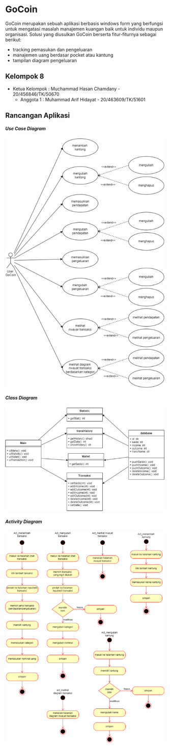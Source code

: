 # GoCoin
GoCoin merupakan sebuah aplikasi berbasis windows form yang berfungsi untuk mengatasi masalah manajemen kuangan baik untuk individu maupun organisasi. 
Solusi yang diusulkan GoCoin berserta fitur-fiturnya sebagai berikut: 
- tracking pemasukan dan pengeluaran 
- manajemen uang berdasar pocket atau kantung 
- tampilan diagram pengeluaran


## Kelompok 8
- Ketua Kelompok	: Muchammad Hasan Chamdany - 20/456846/TK/50670
	- Anggota 1		: Muhammad Arif Hidayat - 20/463609/TK/51601

## Rancangan Aplikasi
<div class="Usecase"> 
	<h5>Use Case Diagram</h5>
	<img src="./markdown-assets/1.jpg" width="500" alt="usecase diagram" />
</div>
<div class="classdiagram"> 
	<h5>Class Diagram</h5>
	<img src="./markdown-assets/2.jpg" width="500" alt="class diagram" />
</div>
<div class="activity diagram"> 
	<h5>Activity Diagram</h5>
	<img src="./markdown-assets/FixActivityDiagramGoCoin.png" width="500" alt="activity diagram" />
	<!-- <img src="./markdown-assets/AD1.jpg" width="200" alt="usecase diagram" />
	<img src="./markdown-assets/AD2.jpg" width="200" alt="usecase diagram" />
	<img src="./markdown-assets/AD3.jpg" width="200" alt="usecase diagram" />
	<img src="./markdown-assets/AD4.jpg" width="200" alt="usecase diagram" />
	<img src="./markdown-assets/AD5.jpg" width="500" alt="usecase diagram" />
	<img src="./markdown-assets/AD6.jpg" width="300" alt="usecase diagram" /> -->
</div>
